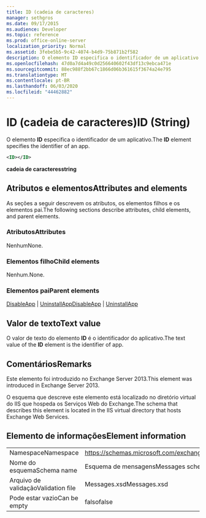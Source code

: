 ```yaml
---
title: ID (cadeia de caracteres)
manager: sethgros
ms.date: 09/17/2015
ms.audience: Developer
ms.topic: reference
ms.prod: office-online-server
localization_priority: Normal
ms.assetid: 3febe5b5-9c42-4074-b4d9-75b871b2f582
description: O elemento ID especifica o identificador de um aplicativo.
ms.openlocfilehash: 47d0a7d4a49c0d256640602f43df13c9ebca471e
ms.sourcegitcommit: 88ec988f2bb67c1866d06b361615f3674a24e795
ms.translationtype: MT
ms.contentlocale: pt-BR
ms.lasthandoff: 06/03/2020
ms.locfileid: "44462882"
---
```

# <a name="id-string"></a><span data-ttu-id="9de08-103">ID (cadeia de caracteres)</span><span class="sxs-lookup"><span data-stu-id="9de08-103">ID (String)</span></span>

<span data-ttu-id="9de08-104">O elemento **ID** especifica o identificador de um aplicativo.</span><span class="sxs-lookup"><span data-stu-id="9de08-104">The **ID** element specifies the identifier of an app.</span></span> 
  
```XML
<ID></ID>
```

 <span data-ttu-id="9de08-105">**cadeia de caracteres**</span><span class="sxs-lookup"><span data-stu-id="9de08-105">**string**</span></span>
## <a name="attributes-and-elements"></a><span data-ttu-id="9de08-106">Atributos e elementos</span><span class="sxs-lookup"><span data-stu-id="9de08-106">Attributes and elements</span></span>

<span data-ttu-id="9de08-107">As seções a seguir descrevem os atributos, os elementos filhos e os elementos pai.</span><span class="sxs-lookup"><span data-stu-id="9de08-107">The following sections describe attributes, child elements, and parent elements.</span></span>
  
### <a name="attributes"></a><span data-ttu-id="9de08-108">Atributos</span><span class="sxs-lookup"><span data-stu-id="9de08-108">Attributes</span></span>

<span data-ttu-id="9de08-109">Nenhum</span><span class="sxs-lookup"><span data-stu-id="9de08-109">None.</span></span>
  
### <a name="child-elements"></a><span data-ttu-id="9de08-110">Elementos filho</span><span class="sxs-lookup"><span data-stu-id="9de08-110">Child elements</span></span>

<span data-ttu-id="9de08-111">Nenhum.</span><span class="sxs-lookup"><span data-stu-id="9de08-111">None.</span></span>
  
### <a name="parent-elements"></a><span data-ttu-id="9de08-112">Elementos pai</span><span class="sxs-lookup"><span data-stu-id="9de08-112">Parent elements</span></span>

<span data-ttu-id="9de08-113">[DisableApp](disableapp.md)  |  [UninstallApp](uninstallapp.md)</span><span class="sxs-lookup"><span data-stu-id="9de08-113">[DisableApp](disableapp.md) | [UninstallApp](uninstallapp.md)</span></span>
  
## <a name="text-value"></a><span data-ttu-id="9de08-114">Valor de texto</span><span class="sxs-lookup"><span data-stu-id="9de08-114">Text value</span></span>

<span data-ttu-id="9de08-115">O valor de texto do elemento **ID** é o identificador do aplicativo.</span><span class="sxs-lookup"><span data-stu-id="9de08-115">The text value of the **ID** element is the identifier of app.</span></span> 
  
## <a name="remarks"></a><span data-ttu-id="9de08-116">Comentários</span><span class="sxs-lookup"><span data-stu-id="9de08-116">Remarks</span></span>

<span data-ttu-id="9de08-117">Este elemento foi introduzido no Exchange Server 2013.</span><span class="sxs-lookup"><span data-stu-id="9de08-117">This element was introduced in Exchange Server 2013.</span></span>
  
<span data-ttu-id="9de08-118">O esquema que descreve este elemento está localizado no diretório virtual do IIS que hospeda os Serviços Web do Exchange.</span><span class="sxs-lookup"><span data-stu-id="9de08-118">The schema that describes this element is located in the IIS virtual directory that hosts Exchange Web Services.</span></span>
  
## <a name="element-information"></a><span data-ttu-id="9de08-119">Elemento de informações</span><span class="sxs-lookup"><span data-stu-id="9de08-119">Element information</span></span>

|||
|:-----|:-----|
|<span data-ttu-id="9de08-120">Namespace</span><span class="sxs-lookup"><span data-stu-id="9de08-120">Namespace</span></span>  <br/> |https://schemas.microsoft.com/exchange/services/2006/messages  <br/> |
|<span data-ttu-id="9de08-121">Nome do esquema</span><span class="sxs-lookup"><span data-stu-id="9de08-121">Schema name</span></span>  <br/> |<span data-ttu-id="9de08-122">Esquema de mensagens</span><span class="sxs-lookup"><span data-stu-id="9de08-122">Messages schema</span></span>  <br/> |
|<span data-ttu-id="9de08-123">Arquivo de validação</span><span class="sxs-lookup"><span data-stu-id="9de08-123">Validation file</span></span>  <br/> |<span data-ttu-id="9de08-124">Messages.xsd</span><span class="sxs-lookup"><span data-stu-id="9de08-124">Messages.xsd</span></span>  <br/> |
|<span data-ttu-id="9de08-125">Pode estar vazio</span><span class="sxs-lookup"><span data-stu-id="9de08-125">Can be empty</span></span>  <br/> |<span data-ttu-id="9de08-126">falso</span><span class="sxs-lookup"><span data-stu-id="9de08-126">false</span></span>  <br/> |
   

